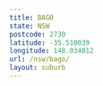 ```yaml
---
title: BAGO
state: NSW
postcode: 2730
latitude: -35.510039
longitude: 148.034012
url: /nsw/bago/
layout: suburb
---
```

